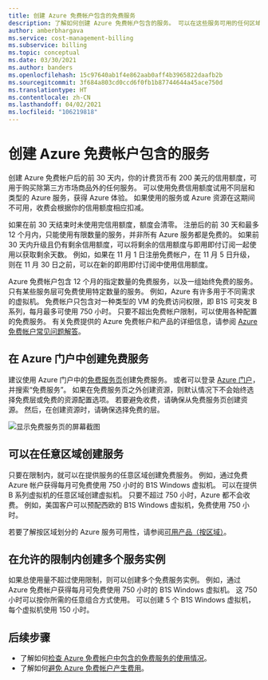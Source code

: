 ```yaml
---
title: 创建 Azure 免费帐户包含的免费服务
description: 了解如何创建 Azure 免费帐户包含的服务。 可以在这些服务可用的任何区域中创建这些服务。
author: amberbhargava
ms.service: cost-management-billing
ms.subservice: billing
ms.topic: conceptual
ms.date: 03/30/2021
ms.author: banders
ms.openlocfilehash: 15c97640ab1f4e862aab0aff4b3965822daafb2b
ms.sourcegitcommit: 3f684a803cd0ccd6f0fb1b87744644a45ace750d
ms.translationtype: HT
ms.contentlocale: zh-CN
ms.lasthandoff: 04/02/2021
ms.locfileid: "106219818"
---
```

# <a name="create-services-included-with-azure-free-account"></a>创建 Azure 免费帐户包含的服务

创建 Azure 免费帐户后的前 30 天内，你的计费货币有 200 美元的信用额度，可用于购买除第三方市场商品外的任何服务。 可以使用免费信用额度试用不同层和类型的 Azure 服务，获得 Azure 体验。 如果使用的服务或 Azure 资源在这期间不可用，收费会根据你的信用额度相应扣减。

如果在前 30 天结束时未使用完信用额度，额度会清零。 注册后的前 30 天和最多 12 个月内，只能使用有限数量的服务，并非所有 Azure 服务都是免费的。 如果前 30 天内升级且仍有剩余信用额度，可以将剩余的信用额度与即用即付订阅一起使用以获取剩余天数。 例如，如果在 11 月 1 日注册免费帐户，在 11 月 5 日升级，则在 11 月 30 日之前，可以在新的即用即付订阅中使用信用额度。 

Azure 免费帐户包含 12 个月的指定数量的免费服务，以及一组始终免费的服务。 只有某些服务层可免费使用特定数量的服务。 例如，Azure 有许多用于不同需求的虚拟机。 免费帐户只包含对一种类型的 VM 的免费访问权限，即 B1S 可突发 B 系列，每月最多可使用 750 小时。 只要不超出免费帐户限制，可以使用各种配置的免费服务。 有关免费提供的 Azure 免费帐户和产品的详细信息，请参阅 [Azure 免费帐户常见问题解答](https://azure.microsoft.com/free/free-account-faq/)。

## <a name="create-free-services-in-the-azure-portal"></a>在 Azure 门户中创建免费服务

建议使用 Azure 门户中的[免费服务页](https://go.microsoft.com/fwlink/?linkid=859151)创建免费服务。 或者可以登录 [Azure 门户](https://portal.azure.com)，并搜索“免费服务”。 如果在免费服务页之外创建资源，则默认情况下不会始终选择免费层或免费的资源配置选项。 若要避免收费，请确保从免费服务页创建资源。 然后，在创建资源时，请确保选择免费的层。

![显示免费服务页的屏幕截图](./media/create-free-services/billing-freeservices-grid.png)

## <a name="services-can-be-created-in-any-region"></a>可以在任意区域创建服务

只要在限制内，就可以在提供服务的任意区域创建免费服务。 例如，通过免费 Azure 帐户获得每月可免费使用 750 小时的 B1S Windows 虚拟机。 可以在提供 B 系列虚拟机的任意区域创建虚拟机。 只要不超过 750 小时，Azure 都不会收费。 例如，美国客户可以预配西欧的 B1S Windows 虚拟机，免费使用 750 小时。

若要了解按区域划分的 Azure 服务可用性，请参阅[可用产品（按区域）](https://azure.microsoft.com/regions/services/)。

## <a name="create-multiple-service-instances-in-allowed-limits"></a>在允许的限制内创建多个服务实例

如果总使用量不超过使用限制，则可以创建多个免费服务实例。 例如，通过 Azure 免费帐户获得每月可免费使用 750 小时的 B1S Windows 虚拟机。 这 750 小时可以按你所需的任意组合方式使用。 可以创建 5 个 B1S Windows 虚拟机，每个虚拟机使用 150 小时。

## <a name="next-steps"></a>后续步骤

- 了解如何[检查 Azure 免费帐户中包含的免费服务的使用情况](check-free-service-usage.md)。
- 了解如何[避免 Azure 免费帐户产生费用](avoid-charges-free-account.md)。
